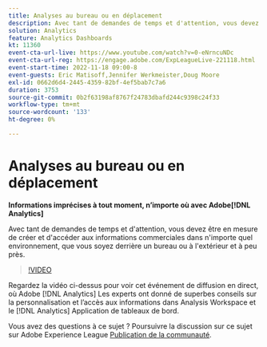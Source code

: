 ```yaml
---
title: Analyses au bureau ou en déplacement
description: Avec tant de demandes de temps et d'attention, vous devez être en mesure de créer et d'accéder aux informations commerciales dans n'importe quel environnement, que vous soyez derrière un bureau ou à l'extérieur et à peu près.
solution: Analytics
feature: Analytics Dashboards
kt: 11360
event-cta-url-live: https://www.youtube.com/watch?v=0-eNrncuNDc
event-cta-url-reg: https://engage.adobe.com/ExpLeagueLive-221118.html
event-start-time: 2022-11-18 09:00-8
event-guests: Eric Matisoff,Jennifer Werkmeister,Doug Moore
exl-id: 0662d6d4-2445-4359-82bf-4ef5bab7c7a6
duration: 3753
source-git-commit: 0b2f63198af8767f24783dbafd244c9398c24f33
workflow-type: tm+mt
source-wordcount: '133'
ht-degree: 0%

---
```


# Analyses au bureau ou en déplacement

**Informations imprécises à tout moment, n’importe où avec Adobe[!DNL Analytics]**

Avec tant de demandes de temps et d&#39;attention, vous devez être en mesure de créer et d&#39;accéder aux informations commerciales dans n&#39;importe quel environnement, que vous soyez derrière un bureau ou à l&#39;extérieur et à peu près.

>[!VIDEO](https://video.tv.adobe.com/v/3410834/?quality=12&learn=on)

Regardez la vidéo ci-dessus pour voir cet événement de diffusion en direct, où Adobe [!DNL Analytics] Les experts ont donné de superbes conseils sur la personnalisation et l’accès aux informations dans Analysis Workspace et le [!DNL Analytics] Application de tableaux de bord.

Vous avez des questions à ce sujet ? Poursuivre la discussion sur ce sujet sur Adobe Experience League [Publication de la communauté](https://experienceleaguecommunities.adobe.com/t5/adobe-analytics-discussions/experience-league-live-post-session-discussion-analytics-in-the/m-p/558787#M3037).

